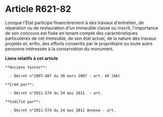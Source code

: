 # Article R621-82

Lorsque l'Etat participe financièrement à des travaux d'entretien, de réparation ou de restauration d'un immeuble classé ou
inscrit, l'importance de son concours est fixée en tenant compte des caractéristiques particulières de cet immeuble, de son
état actuel, de la nature des travaux projetés et, enfin, des efforts consentis par le propriétaire ou toute autre personne
intéressée à la conservation du monument.

**Liens relatifs à cet article**

	**Anciens textes**:

	  - Décret n°2007-487 du 30 mars 2007 - art. 44 (Ab)

	**Créé par**:

	  - Décret n°2011-574 du 24 mai 2011  - art.

	**Codifié par**:

	  - Décret n°2011-574 du 24 mai 2011 Annexe - art.
